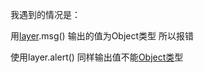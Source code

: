 我遇到的情况是：

用[layer](https://so.csdn.net/so/search?q=layer&spm=1001.2101.3001.7020).msg() 输出的值为Object类型 所以报错

使用layer.alert() 同样输出值不能[Object类](https://so.csdn.net/so/search?q=Object%E7%B1%BB&spm=1001.2101.3001.7020)型
